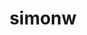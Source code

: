 ---
title: simonw
github: https://github.com/simonw
mode: dark
transition: 3s
archetype:
- Innovative
- Github Actions
---